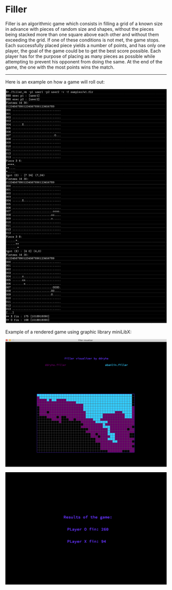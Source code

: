 # Filler

Filler is an algorithmic game which consists in filling a grid of a known size in advance with pieces of random size and shapes, without the pieces being stacked more than one square above each other and without them exceeding the grid. If one of these conditions is not met, the game stops.
Each successfully placed piece yields a number of points, and has only one player, the goal of the game could be to get the best score possible. Each player has for the purpose of placing as many pieces as possible while attempting to prevent his opponent from doing the same. At the end of the game, the one with the most points wins the match.


***
Here is an example on how a game will roll out:


![game example](/images/00_game_example.png)



Example of a rendered game using graphic library miniLibX:


![game example](/images/01_game_example.png)


![winner example](/images/02_winner_example.png)

